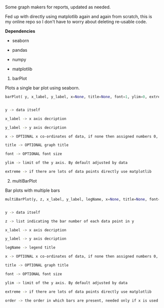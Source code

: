 Some graph makers for reports, updated as needed.

Fed up with directly using matplotlib again and again from scratch, this is my online repo so I don't have to worry about deleting re-usable code.

**Dependencies**

* seaborn

* pandas

* numpy

* matplotlib

1) barPlot

Plots a single bar plot using seaborn. 
```python
barPlot( y, x_label, y_label, x=None, title=None, font=1, ylim=0, extreme=0)
```
```bash

y -> data itself

x_label -> x axis decription

y_label -> y axis decription

x -> OPTIONAL x co-ordinates of data, if none then assigned numbers 0, 1, ... (# element y) - 1

title -> OPTIONAL graph title

font -> OPTIONAL font size

ylim -> limit of the y axis. By default adjusted by data

extreme -> if there are lots of data points directly use matplotlib
```
2) multiBarPlot

Bar plots with multiple bars
```python
multiBarPlot(y, z, x_label, y_label, legName, x=None, title=None, font=1, ylim=0, order=None)
```
```bash

y -> data itself

z -> list indicating the bar number of each data point in y 

x_label -> x axis decription

y_label -> y axis decription

legName -> legend title   

x -> OPTIONAL x co-ordinates of data, if none then assigned numbers 0, 1, ... (# element y) - 1

title -> OPTIONAL graph title

font -> OPTIONAL font size

ylim -> limit of the y axis. By default adjusted by data

extreme -> if there are lots of data points directly use matplotlib

order -> the order in which bars are present, needed only if x is used
```
